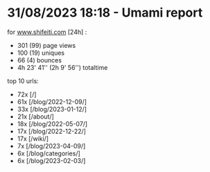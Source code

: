 # 31/08/2023 18:18 - Umami report
for www.shifeiti.com [24h] :

 - 301 (99) page views
 - 100 (19) uniques
 - 66 (4) bounces
 - 4h 23' 41'' (2h 9' 56'') totaltime


top 10 urls:
 - 72x [/]
 - 61x [/blog/2022-12-09/]
 - 33x [/blog/2023-01-12/]
 - 21x [/about/]
 - 18x [/blog/2022-05-07/]
 - 17x [/blog/2022-12-22/]
 - 17x [/wiki/]
 - 7x [/blog/2023-04-09/]
 - 6x [/blog/categories/]
 - 6x [/blog/2023-02-03/]


